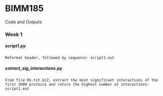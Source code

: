 # BIMM185
Code and Outputs
### Week 1
##### script1.py
    Reformat header, followed by sequence: script1.out
##### extract_sig_interactions.py
    From file RS.txt.bz2, extract the most significant interactions of the first 2000 proteins and return the highest number of interactions: script1.out
